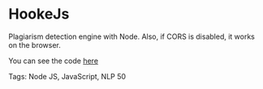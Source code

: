 # HookeJs

Plagiarism detection engine with Node.
Also, if CORS is disabled,
it works on the browser.

You can see the code [here](https://github.com/hhhhhhhhhn/HookeJs)

Tags: Node JS, JavaScript, NLP
50
